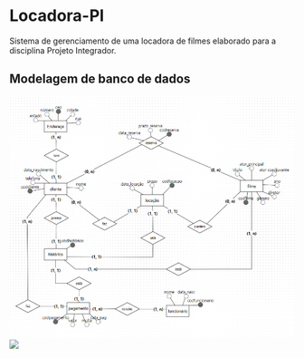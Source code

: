 # Locadora-PI
Sistema de gerenciamento de uma locadora de filmes elaborado para a disciplina Projeto Integrador.

## Modelagem de banco de dados
<img src="imagens/modelo conceitual.png">
<img src="imagens/modelo lógico.png">
